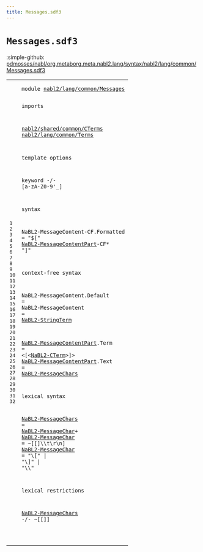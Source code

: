 ```yaml
---
title: Messages.sdf3
---
```


# `Messages.sdf3`

:simple-github: [pdmosses/nabl/org.metaborg.meta.nabl2.lang/syntax/nabl2/lang/common/Messages.sdf3]

[pdmosses/nabl/org.metaborg.meta.nabl2.lang/syntax/nabl2/lang/common/Messages.sdf3]: https://github.com/pdmosses/nabl/blob/master/org.metaborg.meta.nabl2.lang/syntax/nabl2/lang/common/Messages.sdf3 "The source file on GitHub"

<div class="sdf3"><table class="highlighttable"><tbody><tr><td class="linenos"><div class="linenodiv"><pre><span></span>1
2
3
4
5
6
7
8
9
10
11
12
13
14
15
16
17
18
19
20
21
22
23
24
25
26
27
28
29
30
31
32
</pre></div></td>
<td class="code"><pre><code><span class="keyword">module</span> <a href="../Main.sdf3#nabl2/lang/common/Messages_132_158" id="nabl2/lang/common/Messages_7_33" title="Referenced at ../Main.sdf3 line 8">nabl2/lang/common/Messages</a>

<span class="keyword">imports</span>

  <a href="../../../../../../../file:/Users/pdm/eclipse/spoofax-dev/Eclipse.app/Contents/Eclipse/plugins/org.metaborg.meta.nabl2.shared.eclipse_2.6.0.20230609-133100-master/target/unpacked/latest/syntax/nabl2/shared/common/CTerms.sdf3#nabl2/shared/common/CTerms_7_33" id="nabl2/shared/common/CTerms_46_72" title="Defined at ../../../../../../../file:/Users/pdm/eclipse/spoofax-dev/Eclipse.app/Contents/Eclipse/plugins/org.metaborg.meta.nabl2.shared.eclipse_2.6.0.20230609-133100-master/target/unpacked/latest/syntax/nabl2/shared/common/CTerms.sdf3 line 1">nabl2/shared/common/CTerms</a>
  <a href="../Terms.sdf3#nabl2/lang/common/Terms_7_30" id="nabl2/lang/common/Terms_75_98" title="Defined at ../Terms.sdf3 line 1">nabl2/lang/common/Terms</a>

<span class="keyword">template options</span>

  <span class="keyword">keyword</span> -/- [<span class="cons_Regular">a</span>-<span class="cons_Regular">z</span><span class="cons_Regular">A</span>-<span class="cons_Regular">Z</span><span class="cons_Regular">0</span>-<span class="cons_Regular">9</span>\'\_]

<span class="keyword">syntax</span>

  <span id="NaBL2-MessageContent_159_179" title="Not referenced locally, nor via imports">NaBL2-MessageContent</span><span class="keyword">-CF</span>.<span class="cons_Constructor"><span id="Formatted_183_192" title="Not referenced locally, nor via imports">Formatted</span></span> = <span class="cons_Lit">"$["</span> <a href="#NaBL2-MessageContentPart_343_367" id="NaBL2-MessageContentPart_200_224" title="Defined at line 21, 22">NaBL2-MessageContentPart</a><span class="keyword">-CF</span>* <span class="cons_Lit">"]"</span>

<span class="keyword">context-free syntax</span>

  <span id="NaBL2-MessageContent_257_277" title="Not referenced locally, nor via imports">NaBL2-MessageContent</span>.<span class="cons_Constructor"><span id="Default_278_285" title="Not referenced locally, nor via imports">Default</span></span>  =
  <span id="NaBL2-MessageContent_291_311" title="Not referenced locally, nor via imports">NaBL2-MessageContent</span>          = <a href="../Terms.sdf3#NaBL2-StringTerm_880_896" id="NaBL2-StringTerm_323_339" title="Defined at ../Terms.sdf3 line 38">NaBL2-StringTerm</a>

  <a href="#NaBL2-MessageContentPart_200_224" id="NaBL2-MessageContentPart_343_367" title="Referenced at line 14">NaBL2-MessageContentPart</a>.<span class="cons_Constructor"><span id="Term_368_372" title="Not referenced locally, nor via imports">Term</span></span> = &lt;<span class="cons_String">[</span>&lt;<a href="../../../../../../../file:/Users/pdm/eclipse/spoofax-dev/Eclipse.app/Contents/Eclipse/plugins/org.metaborg.meta.nabl2.shared.eclipse_2.6.0.20230609-133100-master/target/unpacked/latest/syntax/nabl2/shared/common/CTerms.sdf3#NaBL2-CTerm_128_139" id="NaBL2-CTerm_378_389" title="Defined at ../../../../../../../file:/Users/pdm/eclipse/spoofax-dev/Eclipse.app/Contents/Eclipse/plugins/org.metaborg.meta.nabl2.shared.eclipse_2.6.0.20230609-133100-master/target/unpacked/latest/syntax/nabl2/shared/common/CTerms.sdf3 line 13, 14">NaBL2-CTerm</a>&gt;<span class="cons_String">]</span>&gt;
  <a href="#NaBL2-MessageContentPart_200_224" id="NaBL2-MessageContentPart_395_419" title="Referenced at line 14">NaBL2-MessageContentPart</a>.<span class="cons_Constructor"><span id="Text_420_424" title="Not referenced locally, nor via imports">Text</span></span> = <a href="#NaBL2-MessageChars_465_483" id="NaBL2-MessageChars_427_445" title="Defined at line 26">NaBL2-MessageChars</a>

<span class="keyword">lexical syntax</span>

  <a href="#NaBL2-MessageChars_615_633" id="NaBL2-MessageChars_465_483" title="Referenced at line 32">NaBL2-MessageChars</a> = <a href="#NaBL2-MessageChar_507_524" id="NaBL2-MessageChar_486_503" title="Defined at line 27, 28">NaBL2-MessageChar</a>+
  <a href="#NaBL2-MessageChar_486_503" id="NaBL2-MessageChar_507_524" title="Referenced at line 26">NaBL2-MessageChar</a>  = ~[\[\]\\\t\r\n]
  <a href="#NaBL2-MessageChar_486_503" id="NaBL2-MessageChar_546_563" title="Referenced at line 26">NaBL2-MessageChar</a>  = <span class="cons_Lit">"\\["</span> | <span class="cons_Lit">"\\]"</span> | <span class="cons_Lit">"\\\\"</span>

<span class="keyword">lexical restrictions</span>

  <a href="#NaBL2-MessageChars_465_483" id="NaBL2-MessageChars_615_633" title="Defined at line 26">NaBL2-MessageChars</a> -/- ~[\[\]]

</code></pre></td></tr></tbody></table></div>